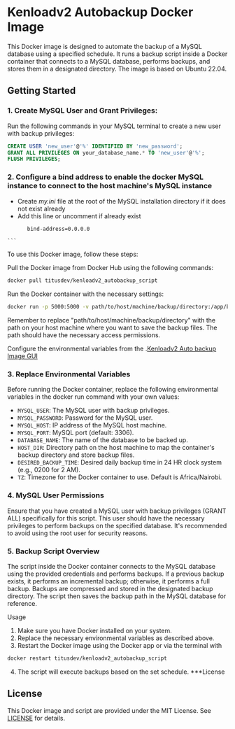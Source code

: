 # Kenloadv2 Autobackup Docker Image

This Docker image is designed to automate the backup of a MySQL database using a specified schedule. It runs a backup script inside a Docker container that connects to a MySQL database, performs backups, and stores them in a designated directory. The image is based on Ubuntu 22.04.

## Getting Started

### 1. Create MySQL User and Grant Privileges:

Run the following commands in your MySQL terminal to create a new user with backup privileges:

```sql
CREATE USER 'new_user'@'%' IDENTIFIED BY 'new_password';
GRANT ALL PRIVILEGES ON your_database_name.* TO 'new_user'@'%';
FLUSH PRIVILEGES;
````
### 2. Configure a bind address to enable the docker MySQL instance to connect to the host machine's MySQL instance
   -  Create *my.ini* file at the root of the MySQL installation directory if it does not exist already
   - Add this line or uncomment if already exist
     ```sh
        bind-address=0.0.0.0
    ```

To use this Docker image, follow these steps:

Pull the Docker image from Docker Hub using the following commands:
````sh
docker pull titusdev/kenloadv2_autobackup_script
````
Run the Docker container with the necessary settings:
````sh
docker run -p 5000:5000 -v path/to/host/machine/backup/directory:/app/backups --name kenloadv2_autobackup_script -d titusdev/kenloadv2_autobackup_script
````
Remember to replace "path/to/host/machine/backup/directory" with the path on your host machine where you want to save the backup files. The path should have the necessary access permissions.

Configure the environmental variables from the .[Kenloadv2 Auto backup Image GUI](http://127.0.0.1:5000)

### 3. Replace Environmental Variables

Before running the Docker container, replace the following environmental variables in the docker run command with your own values:

- `MYSQL_USER`: The MySQL user with backup privileges.
- `MYSQL_PASSWORD`: Password for the MySQL user.
- `MYSQL_HOST`: IP address of the MySQL host machine.
- `MYSQL_PORT`: MySQL port (default: 3306).
- `DATABASE_NAME`: The name of the database to be backed up.
- `HOST_DIR`: Directory path on the host machine to map the container's backup directory and store backup files.
- `DESIRED_BACKUP_TIME`: Desired daily backup time in 24 HR clock system (e.g., 0200 for 2 AM).
- `TZ`: Timezone for the Docker container to use. Default is Africa/Nairobi.

### 4. MySQL User Permissions
Ensure that you have created a MySQL user with backup privileges (GRANT ALL) specifically for this script. This user should have the necessary privileges to perform backups on the specified database. It's recommended to avoid using the root user for security reasons.

### 5. Backup Script Overview
The script inside the Docker container connects to the MySQL database using the provided credentials and performs backups. If a previous backup exists, it performs an incremental backup; otherwise, it performs a full backup. Backups are compressed and stored in the designated backup directory. The script then saves the backup path in the MySQL database for reference.

Usage
1.  Make sure you have Docker installed on your system.
2. Replace the necessary environmental variables as described above.
3. Restart the Docker image using the Docker app or via the terminal with
````sh
docker restart titusdev/kenloadv2_autobackup_script
````
4. The script will execute backups based on the set schedule.
***License
## License

This Docker image and script are provided under the MIT License. See [LICENSE](./LICENSE) for details.